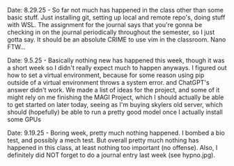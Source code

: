 Date: 8.29.25 - So far not much has happened in the class other than some basic stuff. 
Just installing git, setting up local and remote repo's, doing stuff with WSL.
The assignment for the journal says that you're gonna be checking in on the journal 
periodically throughout the semester, so I just gotta say. 
It should be an absolute CRIME to use vim in the classroom. Nano FTW...

Date: 9.5.25 - Basically nothing new has happened this week, though it was a short week
so I didn't really expect much to happen anyways. I figured out how to set a virtual
environment, because for some reason using pip outside of a virtual environment throws
a system error. and ChatGPT's answer didn't work. We made a list of ideas for the project, 
and some of it might rely on me finishing the MAGI Project, which I should actually be able
to get started on later today, seeing as I'm buying skylers old server, which
should (hopefully) be able to run a pretty good model once I actually install some GPUs

Date: 9.19.25 - Boring week, pretty much nothing happened. I bombed a bio test, and possibly 
a mech test. But overall pretty much nothing has happened in this class, at least nothing too 
important (no offense). Also, I definitely did NOT forget to do a journal entry last week (see hypno.jpg).
